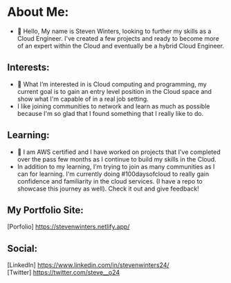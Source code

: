# About Me:
- 👋 Hello, My name is Steven Winters, looking to further my skills as a Cloud Engineer. I've created a few projects and ready to become more of an expert within the Cloud and eventually be a hybrid Cloud Engineer.

## Interests:
- 👀 What I’m interested in is Cloud computing and programming, my current goal is to gain an entry level position in the Cloud space and show what I'm capable of in a real job setting.
- I like joining communities to network and learn as much as possible because I'm so glad that I found something that I really like to do.

## Learning:
- 🌱 I am AWS certified and I have worked on projects that I've completed over the pass few months as I continue to build my skills in the Cloud. 
- In addition to my learning, I'm trying to join as many communities as I can for learning. I'm currently doing #100daysofcloud to really gain confidence and familiarity in the cloud services. (I have a repo to showcase this journey as well). Check it out and give feedback!


## My Portfolio Site:
[Porfolio] https://stevenwinters.netlify.app/

## Social:
[LinkedIn] https://www.linkedin.com/in/stevenwinters24/ <br>
[Twitter] https://twitter.com/steve__o24
